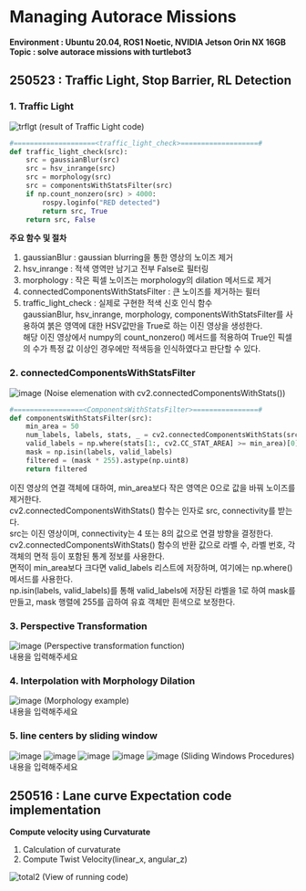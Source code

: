 # Managing Autorace Missions
**Environment : Ubuntu 20.04, ROS1 Noetic, NVIDIA Jetson Orin NX 16GB**  
**Topic       : solve autorace missions with turtlebot3**  

## 250523 : Traffic Light, Stop Barrier, RL Detection
### 1. Traffic Light
![trflgt](https://github.com/user-attachments/assets/1a24d28d-5b4b-49bf-b37b-c60d8f9cd8ef)
(result of Traffic Light code)  
```Python
#====================<traffic_light_check>===================#
def traffic_light_check(src):
    src = gaussianBlur(src)
    src = hsv_inrange(src)
    src = morphology(src)
    src = componentsWithStatsFilter(src)
    if np.count_nonzero(src) > 4000:
        rospy.loginfo("RED detected")
        return src, True
    return src, False
```
**주요 함수 및 절차**
1. gaussianBlur : gaussian blurring을 통한 영상의 노이즈 제거
2. hsv_inrange : 적색 영역만 남기고 전부 False로 필터링
3. morphology : 작은 픽셀 노이즈는 morphology의 dilation 메서드로 제거
4. connectedComponentsWithStatsFilter : 큰 노이즈를 제거하는 필터
5. traffic_light_check : 실제로 구현한 적색 신호 인식 함수  
gaussianBlur, hsv_inrange, morphology, componentsWithStatsFilter를 사용하여 붉은 영역에 대한 HSV값만을 True로 하는 이진 영상을 생성한다.  
해당 이진 영상에서 numpy의 count_nonzero() 메서드를 적용하여 True인 픽셀의 수가 특정 값 이상인 경우에만 적색등을 인식하였다고 판단할 수 있다.  
  
### 2. connectedComponentsWithStatsFilter
![image](https://github.com/user-attachments/assets/76476c7e-b313-4b2e-bca9-0a4e2f5b6e0b)
(Noise elemenation with cv2.connectedComponentsWithStats())  
```Python
#=================<ComponentsWithStatsFilter>================#
def componentsWithStatsFilter(src):
    min_area = 50
    num_labels, labels, stats, _ = cv2.connectedComponentsWithStats(src, connectivity=8)
    valid_labels = np.where(stats[1:, cv2.CC_STAT_AREA] >= min_area)[0] + 1
    mask = np.isin(labels, valid_labels)
    filtered = (mask * 255).astype(np.uint8)
    return filtered
```
이진 영상의 연결 객체에 대하여, min_area보다 작은 영역은 0으로 값을 바꿔 노이즈를 제거한다.  
cv2.connectedComponentsWithStats() 함수는 인자로 src, connectivity를 받는다.  
src는 이진 영상이며, connectivity는 4 또는 8의 값으로 연결 방향을 결정한다.  
cv2.connectedComponentsWithStats() 함수의 반환 값으로 라벨 수, 라벨 번호, 각 객체의 면적 등이 포함된 통계 정보를 사용한다.  
면적이 min_area보다 크다면 valid_labels 리스트에 저장하며, 여기에는 np.where() 메서드를 사용한다.  
np.isin(labels, valid_labels)를 통해 valid_labels에 저장된 라벨을 1로 하여 mask를 만들고, mask 행렬에 255를 곱하여 유효 객체만 흰색으로 보정한다.  
  
### 3. Perspective Transformation
![image](https://github.com/user-attachments/assets/277efefb-1531-4b8f-8da6-d8d91847138b)
(Perspective transformation function)  
내용을 입력해주세요  
  
### 4. Interpolation with Morphology Dilation
![image](https://github.com/user-attachments/assets/0e3619f8-c40c-4f3e-8792-a4ad761c9334)
(Morphology example)   
내용을 입력해주세요  
  
### 5. line centers by sliding window
![image](https://github.com/user-attachments/assets/f639567f-acee-45f4-834f-8cf74b8a8743)
![image](https://github.com/user-attachments/assets/64fbe092-69a5-4f85-bd4e-d83b5279b374)
![image](https://github.com/user-attachments/assets/6cf13694-ce9b-4a9d-8569-a417fbff3d62)
![image](https://github.com/user-attachments/assets/167a9194-e908-4753-b7ba-6da09a337bb6)
![image](https://github.com/user-attachments/assets/4a1dc778-8b58-4cae-bf3b-08b8d5a879bc)
(Sliding Windows Procedures)  
내용을 입력해주세요  
  
## 250516 : Lane curve Expectation code implementation
**Compute velocity using Curvaturate**  
1. Calculation of curvaturate
2. Compute Twist Velocity(linear_x, angular_z)
  
![total2](https://github.com/user-attachments/assets/cdb4ae1a-7b55-46eb-9ad8-9443e24a84ca)
(View of running code)  
